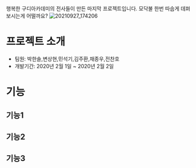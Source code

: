 행복한 구디아카데미의 전사들이 만든 마지막 프로젝트입니다. 
모닥불 한번 따숩게 데펴보시는게 어떨까요?
![20210927_174206](https://user-images.githubusercontent.com/76519060/134874639-324569c7-3dd6-489e-b864-cc5eea6fc2c8.png)


# 프로젝트 소개
- 팀원: 박한솔,변상현,민석기,김주환,채종우,전찬호
- 개발기간: 2020년 2월 1일 ~ 2020년 2월 2일

# 기능

## 기능1
## 기능2
## 기능3
